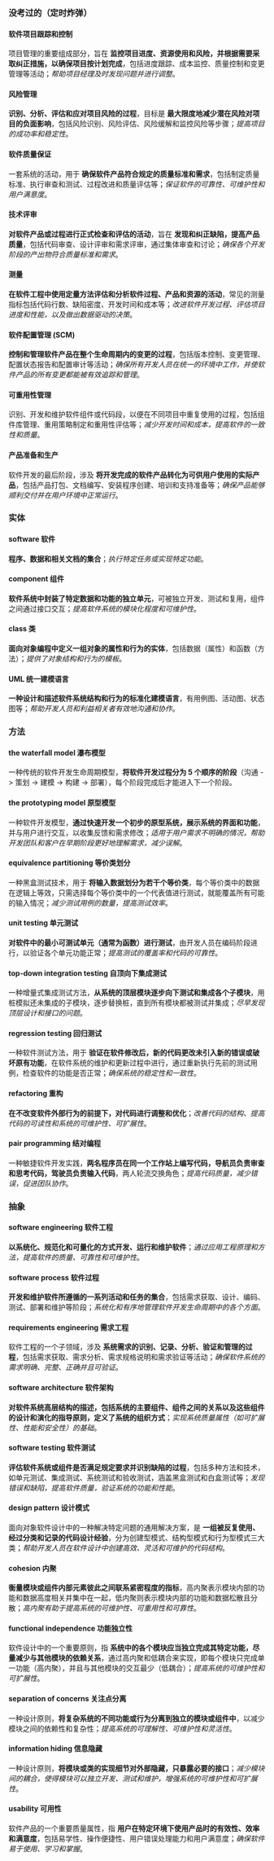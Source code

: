 ### 没考过的（**定时炸弹**）

#### 软件项目跟踪和控制

项目管理的重要组成部分，旨在 **监控项目进度、资源使用和风险，并根据需要采取纠正措施，以确保项目按计划完成**，包括进度跟踪、成本监控、质量控制和变更管理等活动；*帮助项目经理及时发现问题并进行调整*。

#### 风险管理

**识别、分析、评估和应对项目风险的过程**，目标是 **最大限度地减少潜在风险对项目的负面影响**，包括风险识别、风险评估、风险缓解和监控风险等步骤；*提高项目的成功率和稳定性*。

#### 软件质量保证

一套系统的活动，用于 **确保软件产品符合规定的质量标准和需求**，包括制定质量标准、执行审查和测试、过程改进和质量评估等；*保证软件的可靠性、可维护性和用户满意度*。

#### 技术评审

**对软件产品或过程进行正式检查和评估的活动**，旨在 **发现和纠正缺陷，提高产品质量**，包括代码审查、设计评审和需求评审，通过集体审查和讨论；*确保各个开发阶段的产出物符合质量标准和需求*。

#### 测量

**在软件工程中使用定量方法评估和分析软件过程、产品和资源的活动**，常见的测量指标包括代码行数、缺陷密度、开发时间和成本等；*改进软件开发过程、评估项目进度和性能，以及做出数据驱动的决策*。

#### 软件配置管理 (SCM)

**控制和管理软件产品在整个生命周期内的变更的过程**，包括版本控制、变更管理、配置状态报告和配置审计等活动；*确保所有开发人员在统一的环境中工作，并使软件产品的所有变更都能被有效追踪和管理*。

#### 可重用性管理

识别、开发和维护软件组件或代码段，以便在不同项目中重复使用的过程，包括组件库管理、重用策略制定和重用性评估等；*减少开发时间和成本，提高软件的一致性和质量*。

#### 产品准备和生产

软件开发的最后阶段，涉及 **将开发完成的软件产品转化为可供用户使用的实际产品**，包括产品打包、文档编写、安装程序创建、培训和支持准备等；*确保产品能够顺利交付并在用户环境中正常运行*。

### 实体

#### software 软件

**程序、数据和相关文档的集合**；*执行特定任务或实现特定功能*。

#### component 组件

**软件系统中封装了特定数据和功能的独立单元**，可被独立开发、测试和复用，组件之间通过接口交互；*提高软件系统的模块化程度和可维护性*。

#### class 类

**面向对象编程中定义一组对象的属性和行为的实体**，包括数据（属性）和函数（方法）；*提供了对象结构和行为的模板*。

#### UML 统一建模语言

**一种设计和描述软件系统结构和行为的标准化建模语言**，有用例图、活动图、状态图等；*帮助开发人员和利益相关者有效地沟通和协作*。

### 方法

#### the waterfall model 瀑布模型

一种传统的软件开发生命周期模型，**将软件开发过程分为 5 个顺序的阶段**（沟通 -> 策划 -> 建模 -> 构建 -> 部署），每个阶段完成后才能进入下一个阶段。

#### the prototyping model 原型模型

一种软件开发模型，**通过快速开发一个初步的原型系统，展示系统的界面和功能**，并与用户进行交互，以收集反馈和需求修改；*适用于用户需求不明确的情况，帮助开发团队和客户在早期阶段更好地理解需求，减少误解*。

#### equivalence partitioning 等价类划分

一种黑盒测试技术，用于 **将输入数据划分为若干个等价类**，每个等价类中的数据在逻辑上等效，只需选择每个等价类中的一个代表值进行测试，就能覆盖所有可能的输入情况；*减少测试用例的数量，提高测试效率*。

#### unit testing 单元测试

**对软件中的最小可测试单元（通常为函数）进行测试**，由开发人员在编码阶段进行，以验证各个单元功能正常；*提高测试的覆盖率和代码的可靠性*。

#### top-down integration testing 自顶向下集成测试

一种增量式集成测试方法，**从系统的顶层模块逐步向下测试和集成各个子模块**，用桩模拟还未集成的子模块，逐步替换桩，直到所有模块都被测试并集成；*尽早发现顶层设计和接口的问题*。

#### regression testing 回归测试

一种软件测试方法，用于 **验证在软件修改后，新的代码更改未引入新的错误或破坏原有功能**，在软件系统的维护和更新过程中进行，通过重新执行先前的测试用例，检查软件的功能是否正常；*确保系统的稳定性和一致性*。

#### refactoring 重构

**在不改变软件外部行为的前提下，对代码进行调整和优化**；*改善代码的结构、提高代码的可读性和系统的可维护性、可扩展性*。

#### pair programming 结对编程

一种敏捷软件开发实践，**两名程序员在同一个工作站上编写代码，导航员负责审查和思考代码，驾驶员负责输入代码**，两人轮流交换角色；*提高代码质量，减少错误，促进团队协作*。

### 抽象

#### software engineering 软件工程

**以系统化、规范化和可量化的方式开发、运行和维护软件**；*通过应用工程原理和方法，提高软件的质量、可靠性和可维护性*。

#### software process 软件过程

**开发和维护软件所遵循的一系列活动和任务的集合**，包括需求获取、设计、编码、测试、部署和维护等阶段；*系统化和有序地管理软件开发生命周期中的各个方面*。

#### requirements engineering 需求工程

软件工程的一个子领域，涉及 **系统需求的识别、记录、分析、验证和管理的过程**，包括需求获取、需求分析、需求规格说明和需求验证等活动；*确保软件系统的需求明确、完整、正确并且可验证*。

#### software architecture 软件架构

**对软件系统高层结构的描述，包括系统的主要组件、组件之间的关系以及这些组件的设计和演化的指导原则，定义了系统的组织方式**；*实现系统质量属性（如可扩展性、性能和安全性）的基础*。

#### software testing 软件测试

**评估软件系统或组件是否满足规定要求并识别缺陷的过程**，包括多种方法和技术，如单元测试、集成测试、系统测试和验收测试，涵盖黑盒测试和白盒测试等；*发现错误和缺陷，提高软件质量，验证系统的功能和性能*。

#### design pattern 设计模式

面向对象软件设计中的一种解决特定问题的通用解决方案，是 **一组被反复使用、经过分类和记录的代码设计经验**，分为创建型模式、结构型模式和行为型模式三大类；*帮助开发人员在软件设计中创建高效、灵活和可维护的代码结构*。

#### cohesion 内聚

**衡量模块或组件内部元素彼此之间联系紧密程度的指标**，高内聚表示模块内部的功能和数据高度相关并集中在一起，低内聚则表示模块内部的功能和数据松散且分散；*高内聚有助于提高系统的可维护性、可重用性和可靠性*。

#### functional independence 功能独立性

软件设计中的一个重要原则，指 **系统中的各个模块应当独立完成其特定功能，尽量减少与其他模块的依赖关系**，通过高内聚和低耦合来实现，即每个模块只完成单一功能（高内聚），并且与其他模块的交互最少（低耦合）；*提高系统的可维护性和可扩展性*。

#### separation of concerns 关注点分离

一种设计原则，**将复杂系统的不同功能或行为分离到独立的模块或组件中**，以减少模块之间的依赖性和复杂性；*提高系统的可理解性、可维护性和灵活性*。

#### information hiding 信息隐藏

一种设计原则，**将模块或类的实现细节对外部隐藏，只暴露必要的接口**；*减少模块间的耦合，使得模块可以独立开发、测试和维护，增强系统的可维护性和可扩展性*。

#### usability 可用性

软件产品的一个重要质量属性，指 **用户在特定环境下使用产品时的有效性、效率和满意度**，包括易学性、操作便捷性、用户错误处理能力和用户满意度；*确保软件易于使用、学习和掌握*。